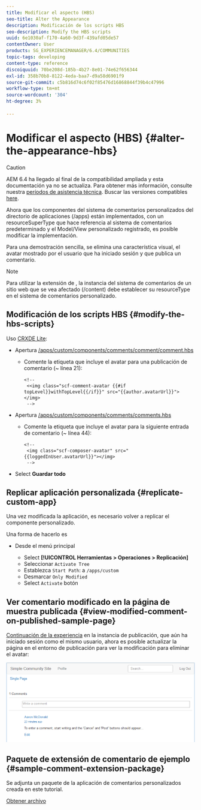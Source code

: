 ```yaml
---
title: Modificar el aspecto (HBS)
seo-title: Alter the Appearance
description: Modificación de los scripts HBS
seo-description: Modify the HBS scripts
uuid: 6e1030af-f170-4a60-9d3f-439afd05de57
contentOwner: User
products: SG_EXPERIENCEMANAGER/6.4/COMMUNITIES
topic-tags: developing
content-type: reference
discoiquuid: 70be208d-185b-4b27-8e01-74e62f656344
exl-id: 358b70b8-8122-4eda-baa7-d9a58d6901f9
source-git-commit: c5b816d74c6f02f85476d16868844f39b4c47996
workflow-type: tm+mt
source-wordcount: '304'
ht-degree: 3%

---
```


# Modificar el aspecto (HBS) {#alter-the-appearance-hbs}

>[!CAUTION]
>
>AEM 6.4 ha llegado al final de la compatibilidad ampliada y esta documentación ya no se actualiza. Para obtener más información, consulte nuestra [períodos de asistencia técnica](https://helpx.adobe.com/es/support/programs/eol-matrix.html). Buscar las versiones compatibles [here](https://experienceleague.adobe.com/docs/).

Ahora que los componentes del sistema de comentarios personalizados del directorio de aplicaciones (/apps) están implementados, con un resourceSuperType que hace referencia al sistema de comentarios predeterminado y el Model/View personalizado registrado, es posible modificar la implementación.

Para una demostración sencilla, se elimina una característica visual, el avatar mostrado por el usuario que ha iniciado sesión y que publica un comentario.

>[!NOTE]
>
>Para utilizar la extensión de , la instancia del sistema de comentarios de un sitio web que se vea afectado (/content) debe establecer su resourceType en el sistema de comentarios personalizado.

## Modificación de los scripts HBS {#modify-the-hbs-scripts}

Uso [CRXDE Lite](../../help/sites-developing/developing-with-crxde-lite.md):

* Apertura [/apps/custom/components/comments/comment/comment.hbs](http://localhost:4502/crx/de/index.jsp#/apps/custom/components/comments/comment/comment.hbs)

   * Comente la etiqueta que incluye el avatar para una publicación de comentario (~ línea 21):

      ```
      <!--
       <<img class="scf-comment-avatar {{#if topLevel}}withTopLevel{{/if}}" src="{{author.avatarUrl}}"></img>
       -->
      ```

* Apertura [/apps/custom/components/comments/comments.hbs](http://localhost:4502/crx/de/index.jsp#/apps/custom/components/comments/comments.hbs)

   * Comente la etiqueta que incluye el avatar para la siguiente entrada de comentario (~ línea 44):

      ```
      <!--
       <img class="scf-composer-avatar" src="{{loggedInUser.avatarUrl}}"></img>
       -->
      ```

* Select **Guardar todo**

## Replicar aplicación personalizada {#replicate-custom-app}

Una vez modificada la aplicación, es necesario volver a replicar el componente personalizado.

Una forma de hacerlo es

* Desde el menú principal

   * Select **[!UICONTROL Herramientas > Operaciones > Replicación]**
   * Seleccionar `Activate Tree`
   * Establezca `Start Path`: a `/apps/custom`
   * Desmarcar `Only Modified`
   * Select `Activate` botón

## Ver comentario modificado en la página de muestra publicada {#view-modified-comment-on-published-sample-page}

[Continuación de la experiencia](extend-sample-page.md#publish-sample-page) en la instancia de publicación, que aún ha iniciado sesión como el mismo usuario, ahora es posible actualizar la página en el entorno de publicación para ver la modificación para eliminar el avatar:

![chlimage_1-81](assets/chlimage_1-81.png)

## Paquete de extensión de comentario de ejemplo {#sample-comment-extension-package}

Se adjunta un paquete de la aplicación de comentarios personalizados creada en este tutorial.

[Obtener archivo](assets/sample-comment-extension-6-1-fp3.zip)
